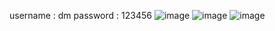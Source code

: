 username : dm
password : 123456
![image](https://github.com/user-attachments/assets/7886ded4-3bbd-4db3-8702-702fe5d8219f)
![image](https://github.com/user-attachments/assets/17601daf-bb96-4b92-8847-927bdfa3fe28)
![image](https://github.com/user-attachments/assets/506dc8d5-f44b-482d-bd05-8505e0cb8d33)
